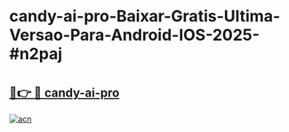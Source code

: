 # candy-ai-pro-Baixar-Gratis-Ultima-Versao-Para-Android-IOS-2025-#n2paj

# <h2><a href="https://ainizakaria.my?title=candy-ai-pro&ref=22M">🔗👉 🔴 candy-ai-pro</a></h2>

[![acn](https://github.com/user-attachments/assets/0f9c940e-d8b0-45ae-aac7-cd30a18b3e1c)](https://ainizakaria.my?title=candy-ai-pro&ref=22M)

